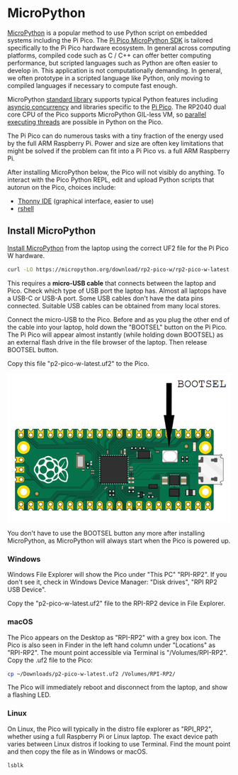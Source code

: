 # MicroPython

[MicroPython](https://www.raspberrypi.com/documentation/microcontrollers/micropython.html)
is a popular method to use Python script on embedded systems including the Pi Pico.
The
[Pi Pico MicroPython SDK](https://datasheets.raspberrypi.com/pico/raspberry-pi-pico-python-sdk.pdf)
is tailored specifically to the Pi Pico hardware ecosystem.
In general across computing platforms, compiled code such as C / C++ can offer better computing performance, but scripted languages such as Python are often easier to develop in.
This application is not computationally demanding.
In general, we often prototype in a scripted language like Python, only moving to compiled languages if necessary to compute fast enough.

MicroPython
[standard library](https://docs.micropython.org/en/latest/library/index.html#micropython-libraries)
supports typical Python features including
[asyncio concurrency](https://docs.micropython.org/en/latest/library/asyncio.html)
and libraries specific to the
[Pi Pico](https://docs.micropython.org/en/latest/library/index.html#libraries-specific-to-the-rp2040).
The RP2040 dual core CPU of the Pico supports MicroPython GIL-less VM, so
[parallel executing threads](https://github.com/raspberrypi/pico-micropython-examples/blob/master/multicore/multicore.py)
are possible in Python on the Pico.

The Pi Pico can do numerous tasks with a tiny fraction of the energy used by the full ARM Raspberry Pi.
Power and size are often key limitations that might be solved if the problem can fit into a Pi Pico vs. a full ARM Raspberry Pi.

After installing MicroPython below, the Pico will not visibly do anything.
To interact with the Pico Python REPL, edit and upload Python scripts that autorun on the Pico, choices include:

* [Thonny IDE](./thonny.md) (graphical interface, easier to use)
* [rshell](./rshell.md)

## Install MicroPython

[Install MicroPython](https://www.raspberrypi.com/documentation/microcontrollers/micropython.html#drag-and-drop-micropython)
from the laptop using the correct UF2 file for the Pi Pico W hardware.

```sh
curl -LO https://micropython.org/download/rp2-pico-w/rp2-pico-w-latest.uf2
```

This requires a **micro-USB cable** that connects between the laptop and Pico.
Check which type of USB port the laptop has.
Almost all laptops have a USB-C or USB-A port.
Some USB cables don't have the data pins connected.
Suitable USB cables can be obtained from many local stores.

Connect the micro-USB to the Pico.
Before and as you plug the other end of the cable into your laptop, hold down the "BOOTSEL" button on the Pi Pico.
The Pi Pico will appear almost instantly (while holding down BOOTSEL) as an external flash drive in the file browser of the laptop.
Then release BOOTSEL button.

Copy this file "p2-pico-w-latest.uf2" to the Pico.

![bootsel switch](./bootsel.png)

You don't have to use the BOOTSEL button any more after installing MicroPython, as MicroPython will always start when the Pico is powered up.

### Windows

Windows File Explorer will show the Pico under "This PC" "RPI-RP2".
If you don't see it, check in Windows Device Manager: "Disk drives", "RPI RP2 USB Device".

Copy the "p2-pico-w-latest.uf2" file to the RPI-RP2 device in File Explorer.

### macOS

The Pico appears on the Desktop as "RPI-RP2" with a grey box icon.
The Pico is also seen in Finder in the left hand column under "Locations" as "RPI-RP2".
The mount point accessible via Terminal is "/Volumes/RPI-RP2".
Copy the .uf2 file to the Pico:

```sh
cp ~/Downloads/p2-pico-w-latest.uf2 /Volumes/RPI-RP2/
```

The Pico will immediately reboot and disconnect from the laptop, and show a flashing LED.

### Linux

On Linux, the Pico will typically in the distro file explorer as "RPI_RP2", whether using a full Raspberry Pi or Linux laptop.
The exact device path varies between Linux distros if looking to use Terminal.
Find the mount point and then copy the file as in Windows or macOS.

```sh
lsblk
```
